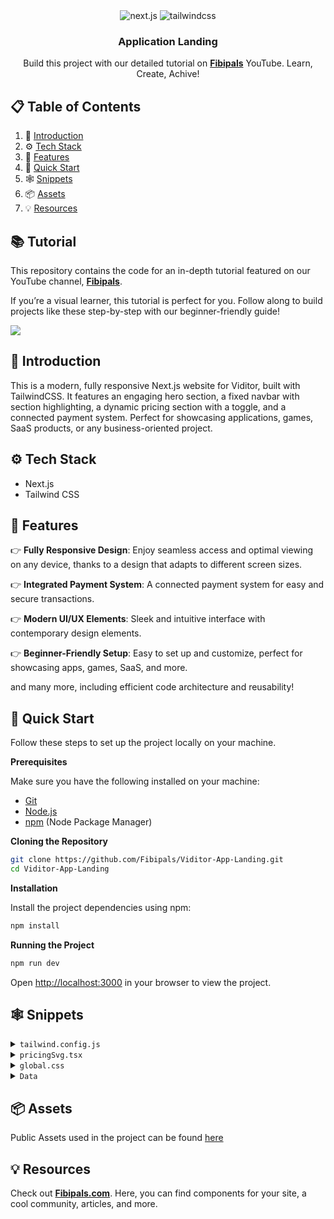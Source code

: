 <div align="center">
  <div>
    <img src="https://img.shields.io/badge/-Next_JS-black?style=for-the-badge&logoColor=white&logo=next&color=black" alt="next.js" />
    <img src="https://img.shields.io/badge/-Tailwind_CSS-black?style=for-the-badge&logoColor=white&logo=tailwindcss&color=06B6D4" alt="tailwindcss" />
  </div>

  <h3 align="center">Application Landing</h3>

   <div align="center">
     Build this project with our detailed tutorial on <a href="https://www.youtube.com/@fibipals" target="_blank"><b>Fibipals</b></a> YouTube. Learn, Create, Achive!
    </div>
</div>

## 📋 <a name="table">Table of Contents</a>

1. 🤖 [Introduction](#introduction)
2. ⚙️ [Tech Stack](#tech-stack)
3. 🔋 [Features](#features)
4. 🚀 [Quick Start](#quick-start)
5. 🕸️ [Snippets](#snippets)
6. 📦 [Assets](#assets)
7. 💡 [Resources](#resources)

## 📚 Tutorial

This repository contains the code for an in-depth tutorial featured on our YouTube channel, <a href="https://www.youtube.com/@fibipals" target="_blank"><b>Fibipals</b></a>.

If you’re a visual learner, this tutorial is perfect for you. Follow along to build projects like these step-by-step with our beginner-friendly guide!

<a href="https://www.youtube.com/@fibipals" target="_blank"><img src="https://github.com/sujatagunale/EasyRead/assets/151519281/1736fca5-a031-4854-8c09-bc110e3bc16d" /></a>

## <a name="introduction">🤖 Introduction</a>

This is a modern, fully responsive Next.js website for Viditor, built with TailwindCSS. It features an engaging hero section, a fixed navbar with section highlighting, a dynamic pricing section with a toggle, and a connected payment system. Perfect for showcasing applications, games, SaaS products, or any business-oriented project.


## <a name="tech-stack">⚙️ Tech Stack</a>

- Next.js
- Tailwind CSS

## <a name="features">🔋 Features</a>

👉 **Fully Responsive Design**: Enjoy seamless access and optimal viewing on any device, thanks to a design that adapts to different screen sizes.

👉 **Integrated Payment System**: A connected payment system for easy and secure transactions.

👉 **Modern UI/UX Elements**: Sleek and intuitive interface with contemporary design elements.

👉 **Beginner-Friendly Setup**: Easy to set up and customize, perfect for showcasing apps, games, SaaS, and more.

and many more, including efficient code architecture and reusability!

## <a name="quick-start">🚀 Quick Start</a>

Follow these steps to set up the project locally on your machine.

**Prerequisites**

Make sure you have the following installed on your machine:

- [Git](https://git-scm.com/)
- [Node.js](https://nodejs.org/en)
- [npm](https://www.npmjs.com/) (Node Package Manager)

**Cloning the Repository**

```bash
git clone https://github.com/Fibipals/Viditor-App-Landing.git
cd Viditor-App-Landing
```

**Installation**

Install the project dependencies using npm:

```bash
npm install
```

**Running the Project**

```bash
npm run dev
```

Open [http://localhost:3000](http://localhost:3000) in your browser to view the project.

## <a name="snippets">🕸️ Snippets</a>

<details>
<summary><code>tailwind.config.js</code></summary>

```javascript
/** @type {import('tailwindcss').Config} */
module.exports = {
  content: [
    "./app/**/*.{js,ts,jsx,tsx,mdx}",
    "./pages/**/*.{js,ts,jsx,tsx,mdx}",
    "./components/**/*.{js,ts,jsx,tsx,mdx}",
  ],
  theme: {
    extend: {
      backgroundImage: {
        'radial-blue-gradient': 'radial-gradient(circle at center, #020617 0%, #1e40af 100%)'
      },
    },
  },
  plugins: [
    function({ addUtilities }) {
      const newUtilities = {
        ".h1": {
          "@apply uppercase font-semibold text-4xl md:text-5xl lg:text-6xl xl:text-7xl  tracking-wide":
            {},
        },
        ".h2": {
          "@apply font-semibold text-2xl md:text-3xl lg:text-4xl":
            {},
        },
        ".h3": {
          "@apply text-[2rem] leading-normal md:text-[2.5rem]": {},
        },
        ".p": {
          "@apply text-slate-300":{},
        },
        ".p-sm": {
          "@apply text-sm text-slate-300":{},
        },
        ".p-xs": {
          "@apply text-xs text-slate-600 font-semibold":{},
        },
        '.text-slogan': {
          '@apply text-lime-300 uppercase font-semibold text-sm  tracking-wider': {},
        },
      };
      addUtilities(newUtilities, ['responsive', 'hover']);
    },
  ],
}
```

</details>

<details>
<summary><code>pricingSvg.tsx</code></summary>

```javascript
const PricingSvg = () => {
    return(
        <svg xmlns='http://www.w3.org/2000/svg' viewBox='0 0 2000 1500'><rect fill='#020617' width='2000' height='1500'/><defs><path fill='none' strokeWidth='2.6' strokeOpacity='0.32' id='a' d='M0.74-509.63l485.39 352.65l-185.4 570.61h-599.97l-185.4-570.61L0.74-509.63 M0.74-510.87l-486.56 353.51l185.85 571.99h601.42L487.3-157.36L0.74-510.87L0.74-510.87z'/></defs><g  transform='scale(0.766)' style={{ transformOrigin: 'center' }}><g  transform='' style={{ transformOrigin: 'center' }}><g  transform='rotate(-80 0 0)' style={{ transformOrigin: 'center' }}><g transform='translate(1000 750)'><use  stroke='#020617' href='#a' transform='rotate(5 0 0) scale(1.05)'/><use  stroke='#03081c' href='#a' transform='rotate(10 0 0) scale(1.1)'/><use  stroke='#040920' href='#a' transform='rotate(15 0 0) scale(1.15)'/><use  stroke='#040b25' href='#a' transform='rotate(20 0 0) scale(1.2)'/><use  stroke='#050d29' href='#a' transform='rotate(25 0 0) scale(1.25)'/><use  stroke='#070f2e' href='#a' transform='rotate(30 0 0) scale(1.3)'/><use  stroke='#081032' href='#a' transform='rotate(35 0 0) scale(1.35)'/><use  stroke='#091236' href='#a' transform='rotate(40 0 0) scale(1.4)'/><use  stroke='#0a153a' href='#a' transform='rotate(45 0 0) scale(1.45)'/><use  stroke='#0c173e' href='#a' transform='rotate(50 0 0) scale(1.5)'/><use  stroke='#0e1942' href='#a' transform='rotate(55 0 0) scale(1.55)'/><use  stroke='#0f1b46' href='#a' transform='rotate(60 0 0) scale(1.6)'/><use  stroke='#111e4a' href='#a' transform='rotate(65 0 0) scale(1.65)'/><use  stroke='#13204d' href='#a' transform='rotate(70 0 0) scale(1.7)'/><use  stroke='#152251' href='#a' transform='rotate(75 0 0) scale(1.75)'/><use  stroke='#172554' href='#a' transform='rotate(80 0 0) scale(1.8)'/></g></g></g></g></svg>
    )
}

export default PricingSvg
```
</details>


<details>
<summary><code>global.css</code></summary>

```css
@tailwind base;
@tailwind components;
@tailwind utilities;

:root {
  color-scheme: dark;
}

@layer utilities {
  .text-balance {
    text-wrap: balance;
  }
}

.gradient-01 {
  background-image: radial-gradient(circle at 50% 50%, rgb(27, 45, 140), rgb(2, 6, 23));
  filter: blur(125px);
}

.gradient-02{
  background-image: radial-gradient(circle at 50% 50%, rgb(44, 62, 149), rgb(2, 6, 23));
  filter: blur(125px);
}

.gradient-03{
  background-image: linear-gradient(rgb(2, 6, 23), rgb(44, 62, 149), rgb(2, 6, 23));
  filter: blur(125px);
}
```

</details>

<details>
<summary><code>Data</code></summary>

```txt
/*** Hero section ***/

Effortless Video Creation

Incredibly Simple & Fast

Experience a user-friendly, fast, and efficient video editing tool that's also surprisingly powerful, enabling you to create stunning quickly, without compromising on quality.


```
</details>


## <a name="assets">📦 Assets</a>

Public Assets used in the project can be found [here](https://drive.google.com/file/d/1NxH1HInL6KzprzrYy-aP-odQlmFRQlYP/view?usp=sharing)

## <a name="resources">💡 Resources</a>

Check out <a href="https://www.fibipals.com" target="_blank"><b>Fibipals.com</b></a>. Here, you can find components for your site, a cool community, articles, and more.
